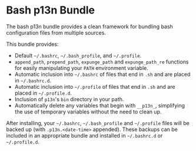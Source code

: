 # Bash p13n Bundle

The bash p13n bundle provides a clean framework for bundling bash
configuration files from multiple sources.

This bundle provides:

* Default `~/.bashrc`, `~/.bash_profile`, and `~/.profile`.
* `append_path`, `prepend_path`, `expunge_path` and `expunge_path_re`
  functions for easily manipulating your `PATH` environment variable.
* Automatic inclusion into `~/.bashrc` of files that end in `.sh` and
  are placed in `~/.bashrc.d`.
* Automatic inclusion into `~/.profile` of files that end in `.sh` and are
  placed in `~/.profile.d`.
* Inclusion of `p13n`'s `bin` directory in your path.
* Automatically delete any variables that begin with `__p13n_`, simplifying the
  use of temporary variables without the need to clean up.

After installing, your `~/.bashrc`, `~/.bash_profile` and `~/.profile`
files will be backed up (with `.p13n.<date-time>` appended). These
backups can be included in an appropriate bundle and installed in
`~/.bashrc.d` or `~/.profile.d`.
